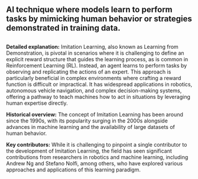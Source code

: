 ## AI technique where models learn to perform tasks by mimicking human behavior or strategies demonstrated in training data.
##

**Detailed explanation:** Imitation Learning, also known as Learning from Demonstration, is pivotal in scenarios where it is challenging to define an explicit reward structure that guides the learning process, as is common in Reinforcement Learning (RL). Instead, an agent learns to perform tasks by observing and replicating the actions of an expert. This approach is particularly beneficial in complex environments where crafting a reward function is difficult or impractical. It has widespread applications in robotics, autonomous vehicle navigation, and complex decision-making systems, offering a pathway to teach machines how to act in situations by leveraging human expertise directly.

**Historical overview:** The concept of Imitation Learning has been around since the 1990s, with its popularity surging in the 2000s alongside advances in machine learning and the availability of large datasets of human behavior.

**Key contributors:** While it is challenging to pinpoint a single contributor to the development of Imitation Learning, the field has seen significant contributions from researchers in robotics and machine learning, including Andrew Ng and Stefano Nolfi, among others, who have explored various approaches and applications of this learning paradigm.